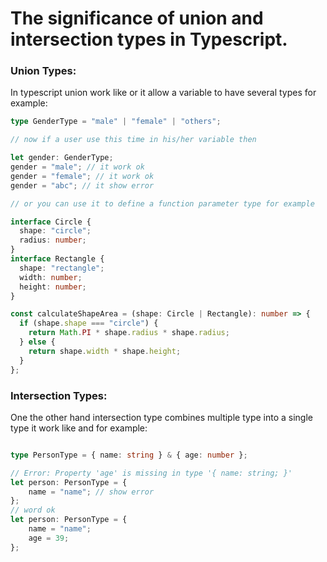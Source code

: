 # The significance of union and intersection types in Typescript.

### Union Types: 
In typescript union work like or it allow a variable to have several types for example:

```typescript
type GenderType = "male" | "female" | "others";

// now if a user use this time in his/her variable then

let gender: GenderType;
gender = "male"; // it work ok
gender = "female"; // it work ok
gender = "abc"; // it show error

// or you can use it to define a function parameter type for example

interface Circle {
  shape: "circle";
  radius: number;
}
interface Rectangle {
  shape: "rectangle";
  width: number;
  height: number;
}

const calculateShapeArea = (shape: Circle | Rectangle): number => {
  if (shape.shape === "circle") {
    return Math.PI * shape.radius * shape.radius;
  } else {
    return shape.width * shape.height;
  }
};
```

### Intersection Types: 
One the other hand intersection type combines multiple type into a single type it work like and for example:

```typescript

type PersonType = { name: string } & { age: number };

// Error: Property 'age' is missing in type '{ name: string; }'
let person: PersonType = {
    name = "name"; // show error
};
// word ok
let person: PersonType = {
    name = "name";
    age = 39;
};


```
